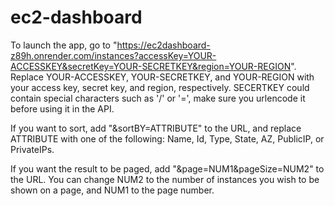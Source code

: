 # ec2-dashboard

To launch the app, go to "https://ec2dashboard-z89h.onrender.com/instances?accessKey=YOUR-ACCESSKEY&secretKey=YOUR-SECRETKEY&region=YOUR-REGION". Replace YOUR-ACCESSKEY, YOUR-SECRETKEY, and YOUR-REGION with your access key, secret key, and region, respectively. 
SECERTKEY could contain special characters such as '/' or '=', make sure you urlencode it before using it in the API.

If you want to sort, add "&sortBY=ATTRIBUTE" to the URL, and replace ATTRIBUTE with one of the following: Name, Id, Type, State, AZ, PublicIP, or PrivateIPs.

If you want the result to be paged, add "&page=NUM1&pageSize=NUM2" to the URL. You can change NUM2 to the number of instances you wish to be shown on a page, and NUM1 to the page number.
 
 
